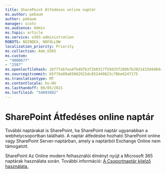 ```yaml
---
title: SharePoint Átfedéses online naptár
ms.author: pebaum
author: pebaum
manager: scotv
ms.audience: Admin
ms.topic: article
ms.service: o365-administration
ROBOTS: NOINDEX, NOFOLLOW
localization_priority: Priority
ms.collection: Adm_O365
ms.custom:
- "9000677"
- "2587"
ms.openlocfilehash: 2bf77ab7ea4fb497b3f2b0317f59d35f260b7b3921433d4d8dc76268db63f0f1
ms.sourcegitcommit: b5f7da89a650d2915dc652449623c78be6247175
ms.translationtype: MT
ms.contentlocale: hu-HU
ms.lasthandoff: 08/05/2021
ms.locfileid: "54093882"
---
```

# <a name="sharepoint-online-calendar-overlay"></a>SharePoint Átfedéses online naptár

További naptárakat is SharePoint, ha SharePoint naptár ugyanabban a webhelycsoportban található. A naptár átfedésbe hozható SharePoint online vagy SharePoint Server-naptárban, amely a naptárból Exchange Online nem támogatott.

SharePoint Az Online modern felhasználói élményt nyújt a Microsoft 365 naptárak használata során. További információ: [A Csoportnaptár kijelző használata.](https://support.microsoft.com/en-us/office/use-the-group-calendar-web-part-eaf3c04d-5699-48cb-8b5e-3caa887d51ce)
